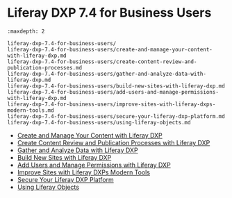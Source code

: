 # Liferay DXP 7.4 for Business Users

```{toctree}
:maxdepth: 2

liferay-dxp-7.4-for-business-users/ 
liferay-dxp-7.4-for-business-users/create-and-manage-your-content-with-liferay-dxp.md 
liferay-dxp-7.4-for-business-users/create-content-review-and-publication-processes.md 
liferay-dxp-7.4-for-business-users/gather-and-analyze-data-with-liferay-dxp.md 
liferay-dxp-7.4-for-business-users/build-new-sites-with-liferay-dxp.md 
liferay-dxp-7.4-for-business-users/add-users-and-manage-permissions-with-liferay-dxp.md 
liferay-dxp-7.4-for-business-users/improve-sites-with-liferay-dxps-modern-tools.md 
liferay-dxp-7.4-for-business-users/secure-your-liferay-dxp-platform.md 
liferay-dxp-7.4-for-business-users/using-liferay-objects.md 
```

* [Create and Manage Your Content with Liferay DXP](./liferay-dxp-7.4-for-business-users/create-and-manage-your-content-with-liferay-dxp.md) 
* [Create Content Review and Publication Processes with Liferay DXP](./liferay-dxp-7.4-for-business-users/create-content-review-and-publication-processes-with-liferay-dxp.md) 
* [Gather and Analyze Data with Liferay DXP](./liferay-dxp-7.4-for-business-users/gather-and-analyze-data-with-liferay-dxp.md) 
* [Build New Sites with Liferay DXP](./liferay-dxp-7.4-for-business-users/build-new-sites-with-liferay-dxp.md) 
* [Add Users and Manage Permissions with Liferay DXP](./liferay-dxp-7.4-for-business-users/add-users-and-manage-permissions-with-liferay-dxp.md) 
* [Improve Sites with Liferay DXPs Modern Tools](./liferay-dxp-7.4-for-business-users/improve-sites-with-liferay-dxps-modern-tools.md) 
* [Secure Your Liferay DXP Platform](./liferay-dxp-7.4-for-business-users/secure-your-liferay-dxp-platform.md) 
* [Using Liferay Objects](./liferay-dxp-7.4-for-business-users/using-liferay-objects.md) 